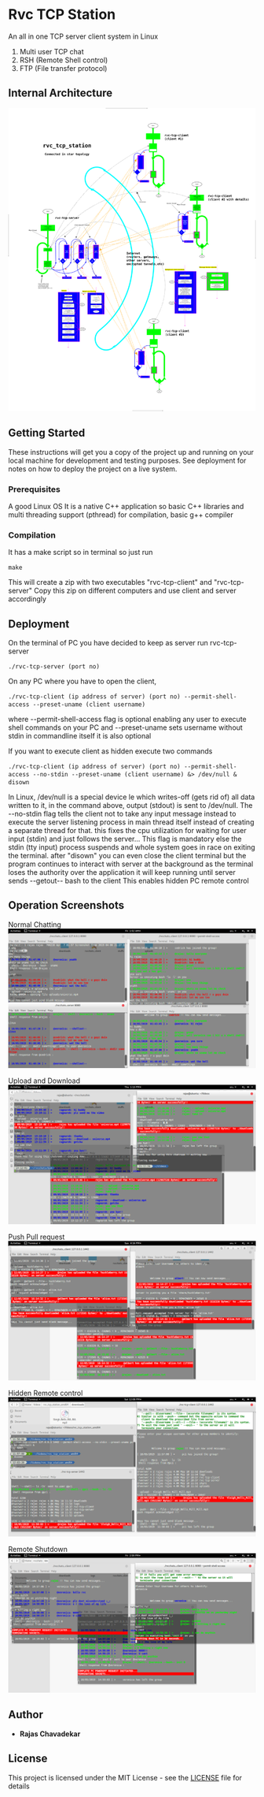 # Rvc TCP Station

An all in one TCP server client system in Linux
1) Multi user TCP chat
2) RSH (Remote Shell control)
3) FTP (File transfer protocol)

## Internal Architecture

![architecture.png](docs/architecture.png)

## Getting Started

These instructions will get you a copy of the project up and running on your local machine for development and testing purposes. See deployment for notes on how to deploy the project on a live system.

### Prerequisites

A good Linux OS
It is a native C++ application so basic C++ libraries 
and multi threading support (pthread) for compilation, basic g++ compiler

### Compilation

It has a make script so in terminal so just run

```
make
```
This will create a zip with two executables "rvc-tcp-client" and "rvc-tcp-server"
Copy this zip on different computers and use client and server accordingly

## Deployment

On the terminal of PC you have decided to keep as server run rvc-tcp-server

```
./rvc-tcp-server (port no)
```

On any PC where you have to open the client,

```
./rvc-tcp-client (ip address of server) (port no) --permit-shell-access --preset-uname (client username)
```
where --permit-shell-access flag is optional enabling any user to execute shell commands on your PC 
and --preset-uname sets username without stdin in commandline itself it is also optional

If you want to execute client as hidden execute two commands

```
./rvc-tcp-client (ip address of server) (port no) --permit-shell-access --no-stdin --preset-uname (client username) &> /dev/null &
disown
```
In Linux, /dev/null is a special device le which writes-off (gets rid of) all data written to it, in the command above, output (stdout) 
is sent to /dev/null. The --no-stdin flag tells the client not to take any input message instead to execute the server
listening process in main thread itself instead of creating a separate thread for that. this fixes the cpu utilization for waiting 
for user input (stdin) and just follows the server... This flag is mandatory else the stdin (tty input) process suspends
and whole system goes in race on exiting the terminal.
after "disown" you can even close the client terminal but the program continues to interact with server at the background 
as the terminal loses the authority over the application it will keep running until server sends --getout-- bash to the client
This enables hidden PC remote control

## Operation Screenshots

Normal Chatting
![chats-shell.png](docs/chats-shell.png)

Upload and Download
![upload-download.png](docs/upload-download.png)

Push Pull request
![push-pull.png](docs/push-pull.png)

Hidden Remote control
![hidden-control.png](docs/hidden-control.png)

Remote Shutdown
![remote-shutdown.png](docs/remote-shutdown.png)

## Author

* **Rajas Chavadekar** 

## License

This project is licensed under the MIT License - see the [LICENSE](LICENSE) file for details

